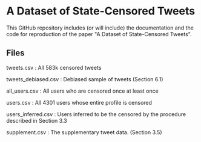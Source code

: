 # A Dataset of State-Censored Tweets
This GitHub repository includes (or will include) the documentation and the code for reproduction of the paper "A Dataset of State-Censored Tweets".

## Files
tweets.csv : All 583k censored tweets

tweets_debiased.csv : Debiased sample of tweets (Section 6.1)

all_users.csv : All users who are censored once at least once

users.csv : All 4301 users whose entire profile is censored

users_inferred.csv : Users inferred to be the censored by the procedure described in Section 3.3

supplement.csv : The supplementary tweet data. (Section 3.5)
